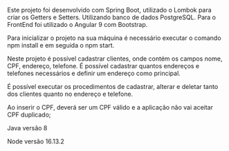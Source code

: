 Este projeto foi desenvolvido com Spring Boot, utilizado o Lombok para criar os Getters e Setters.
Utilizando banco de dados PostgreSQL.
Para o FrontEnd foi utilizado o Angular 9 com Bootstrap.

Para inicializar o projeto na sua máquina é necessário executar o comando npm install e em seguida o npm start.

Neste projeto é possível cadastrar clientes, onde contém os campos nome, CPF, endereço, telefone. É possível cadastrar quantos endereços e telefones necessários e definir um endereço como principal.

É possível executar os procedimentos de cadastrar, alterar e deletar tanto dos clientes quanto no endereço e telefone.

Ao inserir o CPF, deverá ser um CPF válido e a aplicação não vai aceitar CPF duplicado;

Java versão 8

Node versão 16.13.2

